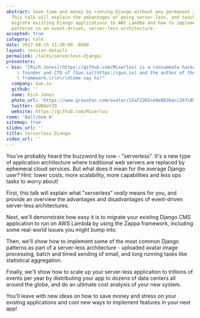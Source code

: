```yaml
---
abstract: Save time and money by running Django without any permanent infrastructure!
  This talk will explain the advantages of going server-less, and teach you how to
  migrate existing Django applications to AWS Lamdba and how to implement common Django
  patterns in an event-driven, server-less architecture.
accepted: true
category: talk
date: 2017-08-15 11:30:00 -0500
layout: session-details
permalink: /talks/serverless-django/
presenters:
- bio: "[Rich Jones](https://github.com/Miserlou) is a consummate hacker. He is the\
    \ founder and CTO of [Gun.io](https://gun.io) and the author of the [Zappa](https://blog.zappa.io)\
    \ framework.\r\n\r\nCome say hi!"
  company: Gun.io
  github: ''
  name: Rich Jones
  photo_url: 'https://www.gravatar.com/avatar/15af2265ce0e063bacc267c8536d5e20?s=400'
  twitter: GUNdotIO
  website: https://github.com/Miserlou
room: 'Ballroom A'
sitemap: true
slides_url: ''
title: Serverless Django
video_url: ''
---
```


You've probably heard the buzzword by now - "serverless". It's a new type of application architecture where traditional web servers are replaced by ephemeral cloud services. But what does it mean for the average Django user? Hint: lower costs, more scalability, more capabilities and less ops tasks to worry about!

First, this talk will explain what "serverless" _really_ means for you, and provide an overview the advantages and disadvantages of event-driven server-less architectures.

Next, we'll demonstrate how easy it is to migrate your existing Django CMS application to run on AWS Lambda by using the Zappa framework, including some real-world issues you might bump into.

Then, we'll show how to implement some of the most common Django patterns as part of a server-less architecture - uploaded avatar image processing, batch and timed sending of email, and long running tasks like statistical aggregation.

Finally, we'll show how to scale up your server-less application to trillions of events per year by distributing your app to dozens of data centers all around the globe, and do an ultimate cost analysis of your new system.

You'll leave with new ideas on how to save money and stress on your existing applications and cool new ways to implement features in your next app!
